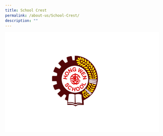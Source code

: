 ```yaml
---
title: School Crest
permalink: /about-us/School-Crest/
description: ""
---
```

![](/images/About%20Us/School%20Crest/school-crest-page.gif)